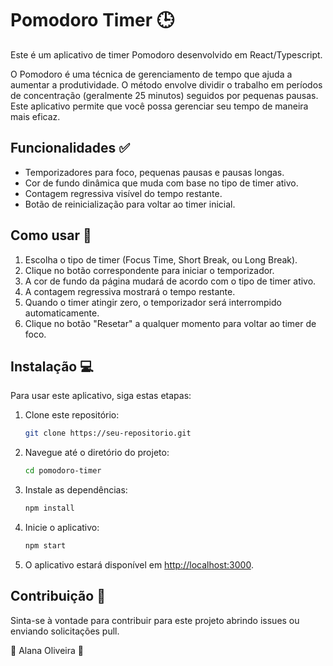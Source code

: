 # Pomodoro Timer :clock3:

Este é um aplicativo de timer Pomodoro desenvolvido em React/Typescript.

O Pomodoro é uma técnica de gerenciamento de tempo que ajuda a aumentar a produtividade. O método envolve dividir o trabalho em períodos de concentração (geralmente 25 minutos) seguidos por pequenas pausas. Este aplicativo permite que você possa gerenciar seu tempo de maneira mais eficaz.


## Funcionalidades :white_check_mark:

- Temporizadores para foco, pequenas pausas e pausas longas.
- Cor de fundo dinâmica que muda com base no tipo de timer ativo.
- Contagem regressiva visível do tempo restante.
- Botão de reinicialização para voltar ao timer inicial.


## Como usar :thought_balloon:

1. Escolha o tipo de timer (Focus Time, Short Break, ou Long Break).
2. Clique no botão correspondente para iniciar o temporizador.
3. A cor de fundo da página mudará de acordo com o tipo de timer ativo.
4. A contagem regressiva mostrará o tempo restante.
5. Quando o timer atingir zero, o temporizador será interrompido automaticamente.
6. Clique no botão "Resetar" a qualquer momento para voltar ao timer de foco.


## Instalação :computer:

Para usar este aplicativo, siga estas etapas:

1. Clone este repositório:

   ```bash
   git clone https://seu-repositorio.git
   ```

2. Navegue até o diretório do projeto:

   ```bash
   cd pomodoro-timer
   ```

3. Instale as dependências:

   ```bash
   npm install
   ```

4. Inicie o aplicativo:

   ```bash
   npm start
   ```

5. O aplicativo estará disponível em [http://localhost:3000](http://localhost:3000).


## Contribuição :raising_hand:

Sinta-se à vontade para contribuir para este projeto abrindo issues ou enviando solicitações pull. 


:cherry_blossom: Alana Oliveira :cherry_blossom:
